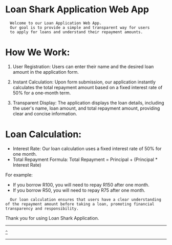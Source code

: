 # Loan Shark Application Web App

```
  Welcome to our Loan Application Web App.
  Our goal is to provide a simple and transparent way for users
  to apply for loans and understand their repayment amounts.
```

# How We Work:
1. User Registration:
      Users can enter their name and the desired loan amount in the application form.

2. Instant Calculation:
      Upon form submission, our application instantly calculates the total repayment amount based on a fixed interest rate of 50% for a one-month term.

3. Transparent Display:
      The application displays the loan details, including the user's name, loan amount, and total repayment amount, providing clear and concise information.


# Loan Calculation:
- Interest Rate: Our loan calculation uses a fixed interest rate of 50% for one month.
- Total Repayment Formula:
  Total Repayment = Principal + (Principal * Interest Rate)

For example:
- If you borrow R100, you will need to repay R150 after one month.
- If you borrow R50, you will need to repay R75 after one month.

```
  Our loan calculation ensures that users have a clear understanding of the repayment amount before taking a loan, promoting financial transparency and responsibility.
```

Thank you for using Loan Shark Application.

---

[`^`](#loan-shark-application-web-app)

---